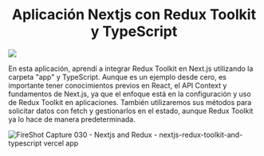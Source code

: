 <h1 align="center">Aplicación Nextjs con Redux Toolkit y TypeScript</h1>

<img src="https://img.shields.io/badge/STATUS-FINALIZADO-green" display="inline" >

En esta aplicación, aprendí a integrar Redux Toolkit en Next.js utilizando la carpeta "app" y TypeScript. Aunque es un ejemplo desde cero, es importante tener conocimientos previos en React, el API Context y fundamentos de Next.js, ya que el enfoque está en la configuración y uso de Redux Toolkit en aplicaciones. También utilizaremos sus métodos para solicitar datos con fetch y gestionarlos en el estado, aunque Redux Toolkit ya lo hace de manera predeterminada.

![FireShot Capture 030 - Nextjs and Redux - nextjs-redux-toolkit-and-typescript vercel app](https://github.com/adore1968/nextjs-redux-toolkit-and-typescript/assets/101434158/ebc3cbf9-8297-4f11-8d9c-13db0ac49234)

